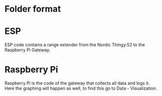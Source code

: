 # Folder format
# ESP
ESP code contains a range extender from the Nordic Thingy:52 to the Raspberry Pi Gateway.
# Raspberry Pi
Raspberry Pi is the code of the gateway that collects all data and logs it. Here the graphing will happen as well, to find this go to Data - Visualization.